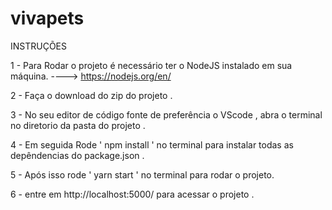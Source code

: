 # vivapets


INSTRUÇÕES    

1 - Para Rodar o projeto é necessário ter o NodeJS instalado em sua máquina. ----> https://nodejs.org/en/

2 - Faça o download do zip do projeto .

3 - No seu editor de código fonte de preferência o VScode , abra o terminal no diretorio da pasta do projeto . 

4 - Em seguida Rode ' npm install ' no terminal para instalar todas as depêndencias do package.json . 

5 - Após isso rode ' yarn start ' no terminal para rodar o projeto.

6 - entre em http://localhost:5000/ para acessar o projeto .
